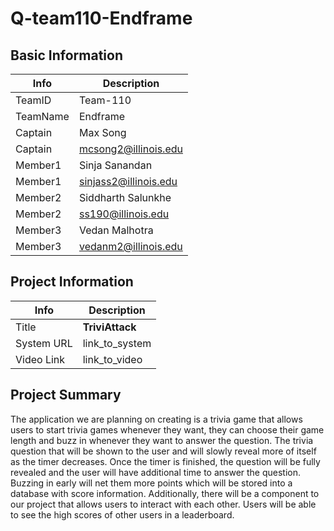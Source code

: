# Q-team110-Endframe

## Basic Information

|   Info      |        Description     |
| ----------- | ---------------------- |
| TeamID      |        Team-110        |
| TeamName    |         Endframe       |
| Captain     |        Max Song        |
| Captain     |  mcsong2@illinois.edu  |
| Member1     |      Sinja Sanandan    |
| Member1     | sinjass2@illinois.edu  |
| Member2     |   Siddharth Salunkhe   |
| Member2     |   ss190@illinois.edu   |
| Member3     |      Vedan Malhotra    |
| Member3     |  vedanm2@illinois.edu  |

## Project Information

|   Info      |        Description     |
| ----------- | ---------------------- |
|  Title      |     **TriviAttack**    |
| System URL  |      link_to_system    |
| Video Link  |      link_to_video     |

## Project Summary

The application we are planning on creating is a trivia game that allows users to start trivia games whenever they want, they can choose their game length and buzz in whenever they want to answer the question. The trivia question that will be shown to the user and will slowly reveal more of itself as the timer decreases. Once the timer is finished, the question will be fully revealed and the user will have additional time to answer the question. Buzzing in early will net them more points which will be stored into a database with score information. 
Additionally, there will be a component to our project that allows users to interact with each other. Users will be able to see the high scores of other users in a leaderboard. 


